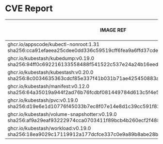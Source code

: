 # CVE Report
|                                                        IMAGE REF                                                        |      OS       | CRITICAL<BR>(OS, OTHER) | HIGH<BR>(OS, OTHER) | MEDIUM<BR>(OS, OTHER) | LOW<BR>(OS, OTHER) | UNKNOWN<BR>(OS, OTHER) |
|-------------------------------------------------------------------------------------------------------------------------|---------------|-------------------------|---------------------|-----------------------|--------------------|------------------------|
| ghcr.io/appscode/kubectl-nonroot:1.31<br>sha256:cca91efaeea25cdee0dd336c59519cff6fea9a6ffd37cdeb3eacb85e113b7d94        |               | 0, 0                    | 0, 1                | 0, 2                  | 0, 0               | 0, 0                   |
| ghcr.io/kubestash/kubedump:v0.19.0<br>sha256:94ff0c692216133558488f541522c537e24a24b16eedfc7028d04045ab100d47           |               | 0, 1                    | 0, 4                | 0, 9                  | 0, 0               | 0, 0                   |
| ghcr.io/kubestash/kubestash:v0.20.0<br>sha256:8c0034635363cdcf85e337f41b031b71ae425450883aca3f59ce904f7d0a51cf          | alpine 3.22.1 | 0, 1                    | 0, 4                | 4, 9                  | 2, 0               | 0, 0                   |
| ghcr.io/kubestash/manifest:v0.12.0<br>sha256:64a35019a944f2ad76b76fcdbf081449784d613c5f4e52c764e3990f48f37ce7           |               | 0, 1                    | 0, 4                | 0, 9                  | 0, 0               | 0, 0                   |
| ghcr.io/kubestash/pvc:v0.19.0<br>sha256:d19e6e1d10776f45033b7ec8f07e14e8d1c39cc591f821a5a2ce626476d1e49e                |               | 0, 1                    | 0, 4                | 0, 9                  | 0, 0               | 0, 0                   |
| ghcr.io/kubestash/volume-snapshotter:v0.19.0<br>sha256:af9a29eaf93222974cca0703411f89bcb4b260ecf2f48852e210b91b1b2368a5 |               | 0, 0                    | 0, 0                | 0, 0                  | 0, 0               | 0, 0                   |
| ghcr.io/kubestash/workload:v0.19.0<br>sha256:18ea9029c17119912a177dcfce337c0e9a89b8abe28b4d89c675ccd6e3d6db01           |               | 0, 1                    | 0, 4                | 0, 9                  | 0, 0               | 0, 0                   |
